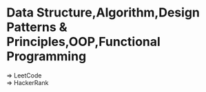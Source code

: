 # Data Structure,Algorithm,Design Patterns & Principles,OOP,Functional Programming
=> LeetCode<br>
=> HackerRank
